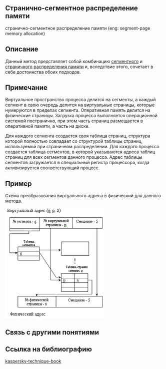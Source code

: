 ## Cтранично-сегментное распределение памяти
cтранично-сегментное распределение памяти (eng: segment-page memory allocation) 

## Описание
Данный метод представляет собой комбинацию [сегментного](https://github.com/vernikkkkkkkkkkkkkkkkkkk/concept_new/blob/main/concept/segmented%20memory%20allocation.md) и [страничного распределения памяти](https://github.com/vernikkkkkkkkkkkkkkkkkkk/concept_new/blob/main/concept/paged%20memory%20allocation.md) и, вследствие этого, сочетает в себе достоинства обоих подходов. 
## Примечание
Виртуальное пространство процесса делится на сегменты, а каждый сегмент в свою очередь делится на виртуальные страницы, которые нумеруются в пределах сегмента. 
Оперативная память делится на физические страницы. Загрузка процесса выполняется операционной системой постранично, при этом часть страниц размещается в оперативной памяти, а часть на диске.

Для каждого сегмента создается своя таблица страниц, структура которой полностью совпадает со структурой таблицы страниц, используемой при страничном распределении. 
Для каждого процесса создается таблица сегментов, в которой указываются адреса таблиц страниц для всех сегментов данного процесса. 
Адрес таблицы сегментов загружается в специальный регистр процессора, когда активизируется соответствующий процесс. 
## Пример
Схема преобразования виртуального адреса в физический для данного метода.

![segment-page memory allocation](https://github.com/vernikkkkkkkkkkkkkkkkkkk/concept_new/blob/main/images/segment-page%20memory%20allocation.png)
## Связь с другими понятиями


## Cсылка на библиографию
[kaspersky-technique-book](https://github.com/vernikkkkkkkkkkkkkkkkkkk/concept_new/blob/main/bibliography/kaspersky-technique-book.md)



